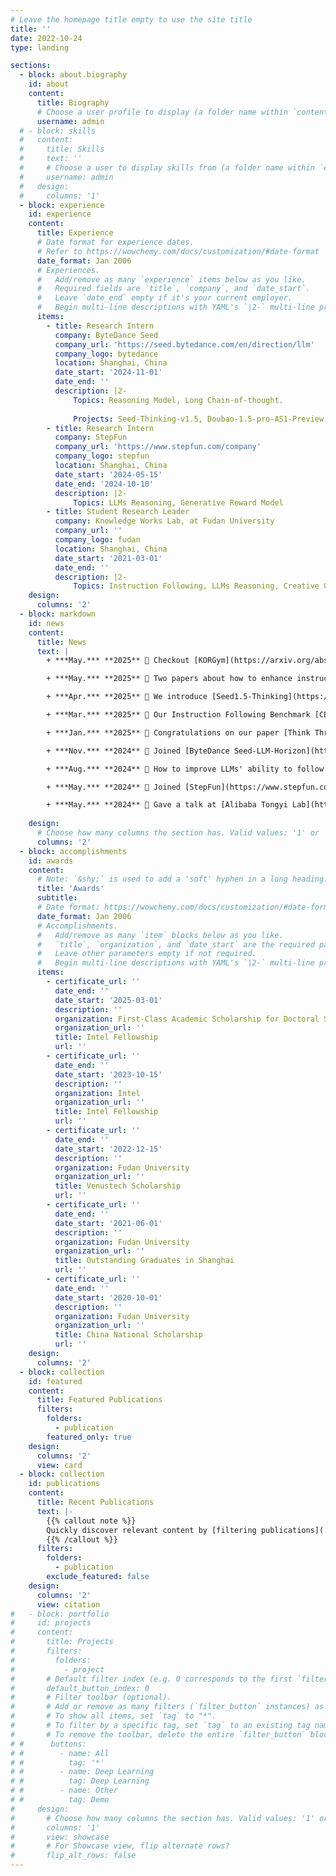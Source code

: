 ```yaml
---
# Leave the homepage title empty to use the site title
title: ''
date: 2022-10-24
type: landing

sections:
  - block: about.biography
    id: about
    content:
      title: Biography
      # Choose a user profile to display (a folder name within `content/authors/`)
      username: admin
  # - block: skills
  #   content:
  #     title: Skills
  #     text: ''
  #     # Choose a user to display skills from (a folder name within `content/authors/`)
  #     username: admin
  #   design:
  #     columns: '1'
  - block: experience
    id: experience
    content:
      title: Experience
      # Date format for experience dates.
      # Refer to https://wowchemy.com/docs/customization/#date-format
      date_format: Jan 2006
      # Experiences.
      #   Add/remove as many `experience` items below as you like.
      #   Required fields are `title`, `company`, and `date_start`.
      #   Leave `date_end` empty if it's your current employer.
      #   Begin multi-line descriptions with YAML's `|2-` multi-line prefix.
      items:
        - title: Research Intern
          company: ByteDance Seed
          company_url: 'https://seed.bytedance.com/en/direction/llm'
          company_logo: bytedance
          location: Shanghai, China
          date_start: '2024-11-01'
          date_end: ''
          description: |2-
              Topics: Reasoning Model, Long Chain-of-thought. 
              
              Projects: Seed-Thinking-v1.5, Doubao-1.5-pro-AS1-Preview.
        - title: Research Intern
          company: StepFun 
          company_url: 'https://www.stepfun.com/company'
          company_logo: stepfun
          location: Shanghai, China
          date_start: '2024-05-15'
          date_end: '2024-10-10'
          description: |2-
              Topics: LLMs Reasoning, Generative Reward Model
        - title: Student Research Leader
          company: Knowledge Works Lab, at Fudan University
          company_url: ''
          company_logo: fudan
          location: Shanghai, China
          date_start: '2021-03-01'
          date_end: ''
          description: |2-
              Topics: Instruction Following, LLMs Reasoning, Creative Generation
    design:
      columns: '2'
  - block: markdown
    id: news
    content:
      title: News
      text: |
        + ***May.*** **2025** 🎉 Checkout [KORGym](https://arxiv.org/abs/2505.14552), A Dynamic Game Platform for LLM Reasoning Evaluation. 

        + ***May.*** **2025** 🎉 Two papers about how to enhance instruction following have been accepted by ACL 2025 findings! The first paper enhances the [soft contraint following ability of LLMs](https://arxiv.org/abs/2501.04945) and the second paper investigated the [position bias in multi-constraint instruction following](https://arxiv.org/pdf/2502.17204).

        + ***Apr.*** **2025** 🎉 We introduce [Seed1.5-Thinking](https://arxiv.org/abs/2504.13914), capable of reasoning through thinking before responding, resulting in improved performance on a wide range of benchmarks.

        + ***Mar.*** **2025** 🎉 Our Instruction Following Benchmark [CELLO](https://arxiv.org/abs/2309.09150) was used by [Hunyuan-Thinker-1-Preview](https://llm.hunyuan.tencent.com/#/blog/hy-t1) for instruction following evaluation.

        + ***Jan.*** **2025** 🎉 Congratulations on our paper [Think Thrice Before You Act: Progressive Thought Refinement in Large Language Models](https://arxiv.org/abs/2410.13413) accepted by ICLR 2025!

        + ***Nov.*** **2024** 👀 Joined [ByteDance Seed-LLM-Horizon](https://seed.bytedance.com/en/direction/llm) as a research intern to work on reasoning models.

        + ***Aug.*** **2024** 🎉 How to improve LLMs' ability to follow *Complex Instructions*? Congratulations on our paper [From Complex to Simple: Enhancing Multi-Constraint Complex Instruction Following Ability of Large Language Models](https://abbey4799.github.io/publication/constraint/) got accepted to EMNLP 2024 findings!

        + ***May.*** **2024** 👀 Joined [StepFun](https://www.stepfun.com/company) Foundation Model Group as a research intern to work on LLM reasoning research.

        + ***May.*** **2024** 🔔 Gave a talk at [Alibaba Tongyi Lab](https://tongyi.aliyun.com/), titled: "Complex Instruction Following Ability of Large Language Models". Thanks for the invitation!
    
    design:
      # Choose how many columns the section has. Valid values: '1' or '2'.
      columns: '2'
  - block: accomplishments
    id: awards
    content:
      # Note: `&shy;` is used to add a 'soft' hyphen in a long heading.
      title: 'Awards'
      subtitle:
      # Date format: https://wowchemy.com/docs/customization/#date-format
      date_format: Jan 2006
      # Accomplishments.
      #   Add/remove as many `item` blocks below as you like.
      #   `title`, `organization`, and `date_start` are the required parameters.
      #   Leave other parameters empty if not required.
      #   Begin multi-line descriptions with YAML's `|2-` multi-line prefix.
      items:
        - certificate_url: ''
          date_end: ''
          date_start: '2025-03-01'
          description: ''
          organization: First-Class Academic Scholarship for Doctoral Students
          organization_url: ''
          title: Intel Fellowship
          url: ''
        - certificate_url: ''
          date_end: ''
          date_start: '2023-10-15'
          description: ''
          organization: Intel
          organization_url: ''
          title: Intel Fellowship
          url: ''
        - certificate_url: ''
          date_end: ''
          date_start: '2022-12-15'
          description: ''
          organization: Fudan University
          organization_url: ''
          title: Venustech Scholarship
          url: ''
        - certificate_url: ''
          date_end: ''
          date_start: '2021-06-01'
          description: ''
          organization: Fudan University
          organization_url: ''
          title: Outstanding Graduates in Shanghai
          url: ''
        - certificate_url: ''
          date_end: ''
          date_start: '2020-10-01'
          description: ''
          organization: Fudan University
          organization_url: ''
          title: China National Scholarship
          url: ''
    design:
      columns: '2'
  - block: collection
    id: featured
    content:
      title: Featured Publications
      filters:
        folders:
          - publication
        featured_only: true
    design:
      columns: '2'
      view: card
  - block: collection
    id: publications
    content:
      title: Recent Publications
      text: |-
        {{% callout note %}}
        Quickly discover relevant content by [filtering publications](./publication/).
        {{% /callout %}}
      filters:
        folders:
          - publication
        exclude_featured: false
    design:
      columns: '2'
      view: citation
#   - block: portfolio
#     id: projects
#     content:
#       title: Projects
#       filters:
#         folders:
#           - project
#       # Default filter index (e.g. 0 corresponds to the first `filter_button` instance below).
#       default_button_index: 0
#       # Filter toolbar (optional).
#       # Add or remove as many filters (`filter_button` instances) as you like.
#       # To show all items, set `tag` to "*".
#       # To filter by a specific tag, set `tag` to an existing tag name.
#       # To remove the toolbar, delete the entire `filter_button` block.
# #      buttons:
# #        - name: All
# #          tag: '*'
# #        - name: Deep Learning
# #          tag: Deep Learning
# #        - name: Other
# #          tag: Demo
#     design:
#       # Choose how many columns the section has. Valid values: '1' or '2'.
#       columns: '1'
#       view: showcase
#       # For Showcase view, flip alternate rows?
#       flip_alt_rows: false
---
```

